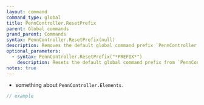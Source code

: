 ```yaml
---
layout: command
command_type: global
title: PennController.ResetPrefix
parent: Global commands
grand_parent: Commands
syntax: PennController.ResetPrefix(null)
description: Removes the default global command prefix `PennController.`
optional_parameters: 
  - syntax: PennController.ResetPrefix("*PREFIX*")
    description: Resets the default global command prefix from `PennController.` to <code>"<var>PREFIX</var>"</code>
notes: true
---
```


+ something about `PennController.Elements.`

<!--more-->

```javascript
// example
```